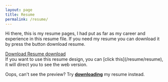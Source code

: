 ```yaml
---
layout: page
title: Resume
permalink: /resume/
---
```


Hi there, this is my resume pages, I had put as far as my career and experience in this resume file. If you need my resume you can download it by press the button download resume.

<a href="/resume/Erwindo Sianipar | Resume Print.pdf" class="uk-button uk-margin-bottom uk-button-primary">
    Download Resume
    <span class="uk-margin-left" data-feather="download">download</span>
</a>
<br>
If you want to use this resume design, you can [click this](/resume/resume), it will direct you to see the web version.

<object width="100%" height="100%" type="application/pdf" data="/resume/Erwindo Sianipar | Resume Print.pdf">
    <div class="uk-alert-danger" uk-alert="">
        <p>Oops, can't see the preview? Try <a href="/resume/Erwindo Sianipar | Resume Print.pdf"><strong>downloading</strong></a> my resume instead.</p>
    </div>
</object>

